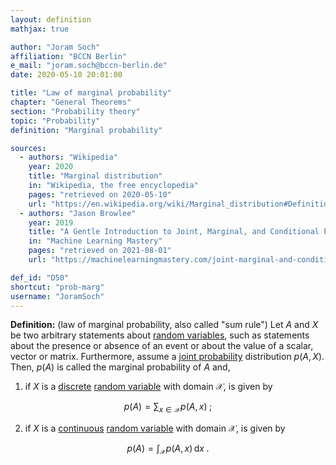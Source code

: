 ```yaml
---
layout: definition
mathjax: true

author: "Joram Soch"
affiliation: "BCCN Berlin"
e_mail: "joram.soch@bccn-berlin.de"
date: 2020-05-10 20:01:00

title: "Law of marginal probability"
chapter: "General Theorems"
section: "Probability theory"
topic: "Probability"
definition: "Marginal probability"

sources:
  - authors: "Wikipedia"
    year: 2020
    title: "Marginal distribution"
    in: "Wikipedia, the free encyclopedia"
    pages: "retrieved on 2020-05-10"
    url: "https://en.wikipedia.org/wiki/Marginal_distribution#Definition"
  - authors: "Jason Browlee"
    year: 2019
    title: "A Gentle Introduction to Joint, Marginal, and Conditional Probability"
    in: "Machine Learning Mastery"
    pages: "retrieved on 2021-08-01"
    url: "https://machinelearningmastery.com/joint-marginal-and-conditional-probability-for-machine-learning/"

def_id: "D50"
shortcut: "prob-marg"
username: "JoramSoch"
---
```



**Definition:** (law of marginal probability, also called "sum rule") Let $A$ and $X$ be two arbitrary statements about [random variables](/D/rvar), such as statements about the presence or absence of an event or about the value of a scalar, vector or matrix. Furthermore, assume a [joint probability](/D/prob-joint) distribution $p(A,X)$. Then, $p(A)$ is called the marginal probability of $A$ and,

1) if $X$ is a [discrete](/D/rvar-disc) [random variable](/D/rvar) with domain $\mathcal{X}$, is given by

$$ \label{eq:prob-marg-disc}
p(A) = \sum_{x \in \mathcal{X}} p(A,x) \; ;
$$

2) if $X$ is a [continuous](/D/rvar-disc) [random variable](/D/rvar) with domain $\mathcal{X}$, is given by

$$ \label{eq:prob-marg-cont}
p(A) = \int_{\mathcal{X}} p(A,x) \, \mathrm{d}x \; .
$$